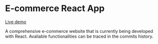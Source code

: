 # E-commerce React App

[Live demo](https://jegoree.github.io/react-ecommerce/)

A comprehensive e-commerce website that is currently being developed with React. Avaliable functionalities can be traced in the commits history.
